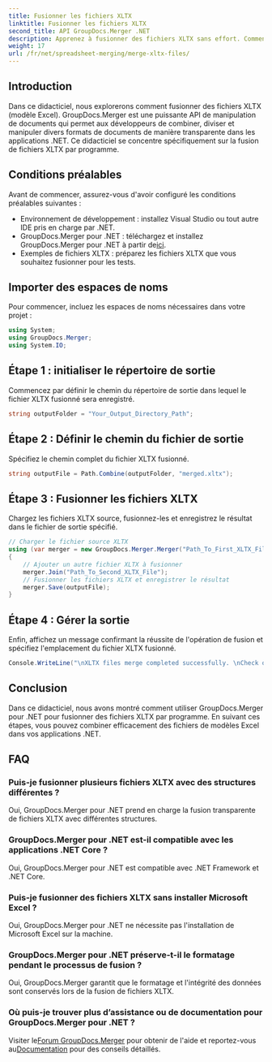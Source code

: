 ```yaml
---
title: Fusionner les fichiers XLTX
linktitle: Fusionner les fichiers XLTX
second_title: API GroupDocs.Merger .NET
description: Apprenez à fusionner des fichiers XLTX sans effort. Commencez à fusionner des fichiers XLTX et rationalisez efficacement vos tâches de gestion de documents.
weight: 17
url: /fr/net/spreadsheet-merging/merge-xltx-files/
---
```

## Introduction
Dans ce didacticiel, nous explorerons comment fusionner des fichiers XLTX (modèle Excel). GroupDocs.Merger est une puissante API de manipulation de documents qui permet aux développeurs de combiner, diviser et manipuler divers formats de documents de manière transparente dans les applications .NET. Ce didacticiel se concentre spécifiquement sur la fusion de fichiers XLTX par programme.
## Conditions préalables
Avant de commencer, assurez-vous d'avoir configuré les conditions préalables suivantes :
- Environnement de développement : installez Visual Studio ou tout autre IDE pris en charge par .NET.
-  GroupDocs.Merger pour .NET : téléchargez et installez GroupDocs.Merger pour .NET à partir de[ici](https://releases.groupdocs.com/merger/net/).
- Exemples de fichiers XLTX : préparez les fichiers XLTX que vous souhaitez fusionner pour les tests.

## Importer des espaces de noms
Pour commencer, incluez les espaces de noms nécessaires dans votre projet :
```csharp
using System; 
using GroupDocs.Merger;
using System.IO;
```
## Étape 1 : initialiser le répertoire de sortie
Commencez par définir le chemin du répertoire de sortie dans lequel le fichier XLTX fusionné sera enregistré.
```csharp
string outputFolder = "Your_Output_Directory_Path";
```
## Étape 2 : Définir le chemin du fichier de sortie
Spécifiez le chemin complet du fichier XLTX fusionné.
```csharp
string outputFile = Path.Combine(outputFolder, "merged.xltx");
```
## Étape 3 : Fusionner les fichiers XLTX
Chargez les fichiers XLTX source, fusionnez-les et enregistrez le résultat dans le fichier de sortie spécifié.
```csharp
// Charger le fichier source XLTX
using (var merger = new GroupDocs.Merger.Merger("Path_To_First_XLTX_File"))
{
    // Ajouter un autre fichier XLTX à fusionner
    merger.Join("Path_To_Second_XLTX_File");
    // Fusionner les fichiers XLTX et enregistrer le résultat
    merger.Save(outputFile);
}
```
## Étape 4 : Gérer la sortie
Enfin, affichez un message confirmant la réussite de l'opération de fusion et spécifiez l'emplacement du fichier XLTX fusionné.
```csharp
Console.WriteLine("\nXLTX files merge completed successfully. \nCheck output in {0}", outputFolder);
```

## Conclusion
Dans ce didacticiel, nous avons montré comment utiliser GroupDocs.Merger pour .NET pour fusionner des fichiers XLTX par programme. En suivant ces étapes, vous pouvez combiner efficacement des fichiers de modèles Excel dans vos applications .NET.

## FAQ
### Puis-je fusionner plusieurs fichiers XLTX avec des structures différentes ?
Oui, GroupDocs.Merger pour .NET prend en charge la fusion transparente de fichiers XLTX avec différentes structures.
### GroupDocs.Merger pour .NET est-il compatible avec les applications .NET Core ?
Oui, GroupDocs.Merger pour .NET est compatible avec .NET Framework et .NET Core.
### Puis-je fusionner des fichiers XLTX sans installer Microsoft Excel ?
Oui, GroupDocs.Merger pour .NET ne nécessite pas l'installation de Microsoft Excel sur la machine.
### GroupDocs.Merger pour .NET préserve-t-il le formatage pendant le processus de fusion ?
Oui, GroupDocs.Merger garantit que le formatage et l'intégrité des données sont conservés lors de la fusion de fichiers XLTX.
### Où puis-je trouver plus d’assistance ou de documentation pour GroupDocs.Merger pour .NET ?
 Visiter le[Forum GroupDocs.Merger](https://forum.groupdocs.com/c/merger/32) pour obtenir de l'aide et reportez-vous au[Documentation](https://tutorials.groupdocs.com/merger/net/) pour des conseils détaillés.